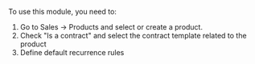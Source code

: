 To use this module, you need to:

1.  Go to Sales -\> Products and select or create a product.
2.  Check "Is a contract" and select the contract template related to
    the product
3.  Define default recurrence rules
